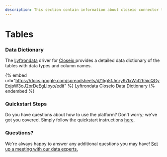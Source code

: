 ```yaml
---
description: This section contain information about closeio connector tables information
---
```


# Tables

### Data Dictionary

The [Lyftrondata](https://www.lyftrondata.com/) driver for [Closeio](https://www.lyftrondata.com/integration/sales-analytics/closeio//)[ ](https://www.lyftrondata.com/integration/closeio/)provides a detailed data dictionary of the tables with data types and column names.

{% embed url="https://docs.google.com/spreadsheets/d/15g51Jmry97IxWcI2h5icQGyEojpW3oJ2orDeEgLlbyo/edit" %}
Lyftrondata Closeio Data Dictionary
{% endembed %}

### Quickstart Steps

Do you have questions about how to use the platform? Don't worry; we've got you covered. Simply follow the quickstart instructions [here](../README.md).

### Questions? <a href="#questions" id="questions"></a>

We're always happy to answer any additional questions you may have! [Set up a meeting with our data experts.](https://www.lyftrondata.com/book-a-meeting/)

